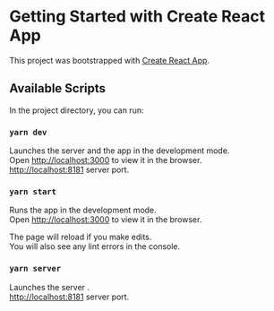 # Getting Started with Create React App

This project was bootstrapped with [Create React App](https://github.com/facebook/create-react-app).

## Available Scripts

In the project directory, you can run:

### `yarn dev`

Launches the server and the app in the development mode.\
Open [http://localhost:3000](http://localhost:3000) to view it in the browser.\
[http://localhost:8181](http://localhost:8181) server port.

### `yarn start`

Runs the app in the development mode.\
Open [http://localhost:3000](http://localhost:3000) to view it in the browser.

The page will reload if you make edits.\
You will also see any lint errors in the console.

### `yarn server`

Launches the server .\
[http://localhost:8181](http://localhost:8181) server port.

